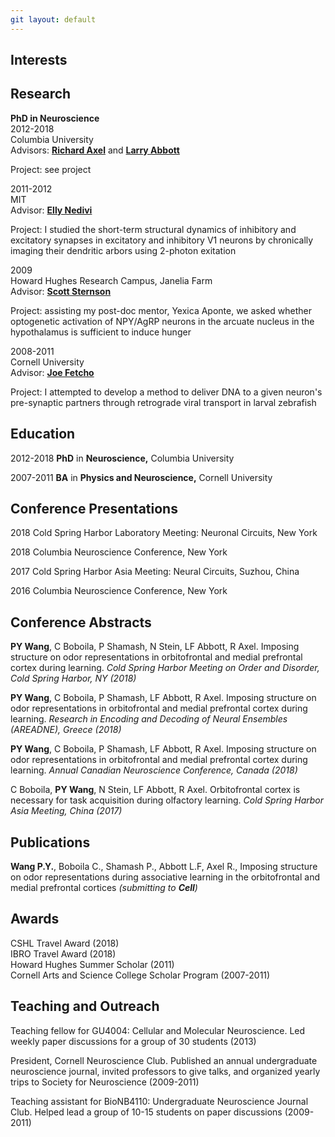 ```yaml
---
git layout: default
---
```

## Interests

## Research

__PhD in Neuroscience__<br/>
2012-2018<br/>
Columbia University<br/>
Advisors:
[**Richard Axel**](https://en.wikipedia.org/wiki/Richard_Axel) and
[**Larry Abbott**](https://en.wikipedia.org/wiki/Larry_Abbott)

Project: see project

2011-2012<br/>
MIT<br/>
Advisor: [**Elly Nedivi**](https://nedivilab.mit.edu/)

Project: I studied the short-term structural dynamics of inhibitory and excitatory synapses in excitatory and inhibitory V1 neurons by chronically imaging their dendritic arbors using 2-photon exitation

2009<br/>
Howard Hughes Research Campus, Janelia Farm<br/>
Advisor: [**Scott Sternson**](https://www.janelia.org/lab/sternson-lab)

Project: assisting my post-doc mentor, Yexica Aponte, we asked whether optogenetic activation of NPY/AgRP neurons in the arcuate nucleus in the hypothalamus is sufficient to induce hunger

2008-2011<br/>
Cornell University<br/>
Advisor: [**Joe Fetcho**](http://pages.nbb.cornell.edu/neurobio/Fetcho/)

Project: I attempted to develop a method to deliver DNA to a given neuron's pre-synaptic partners through retrograde viral transport in larval zebrafish

## Education

2012-2018   **PhD** in **Neuroscience,** Columbia University

2007-2011		**BA** in **Physics and Neuroscience,** Cornell University  

## Conference Presentations

2018 Cold Spring Harbor Laboratory Meeting: Neuronal Circuits, New York

2018 Columbia Neuroscience Conference, New York

2017 Cold Spring Harbor Asia Meeting: Neural Circuits, Suzhou, China

2016 Columbia Neuroscience Conference, New York

## Conference Abstracts

**PY Wang**, C Boboila, P Shamash, N Stein, LF Abbott, R Axel. Imposing structure on odor representations in orbitofrontal and medial prefrontal cortex during learning. *Cold Spring Harbor Meeting on Order and Disorder, Cold Spring Harbor, NY (2018)*

**PY Wang**, C Boboila, P Shamash, LF Abbott, R Axel. Imposing structure on odor representations in orbitofrontal and medial prefrontal cortex during learning. *Research in Encoding and Decoding of Neural Ensembles (AREADNE), Greece (2018)*

**PY Wang**, C Boboila, P Shamash, LF Abbott, R Axel. Imposing structure on odor representations in orbitofrontal and medial prefrontal cortex during learning. *Annual Canadian Neuroscience Conference, Canada (2018)*

C Boboila, **PY Wang**, N Stein, LF Abbott, R Axel. Orbitofrontal cortex is necessary for task acquisition during olfactory learning. *Cold Spring Harbor Asia Meeting, China (2017)*

## Publications

**Wang P.Y.**, Boboila C., Shamash P., Abbott L.F, Axel R., Imposing structure on odor representations during associative learning in the orbitofrontal and medial prefrontal cortices *(submitting to __Cell__)*

## Awards

CSHL Travel Award (2018) <br/>
IBRO Travel Award (2018) <br/>
Howard Hughes Summer Scholar (2011) <br/>
Cornell Arts and Science College Scholar Program (2007-2011)

## Teaching and Outreach

Teaching fellow for GU4004: Cellular and Molecular Neuroscience. Led weekly paper discussions for a group of 30 students (2013)

President, Cornell Neuroscience Club. Published an annual undergraduate neuroscience journal, invited professors to give talks, and organized yearly trips to Society for Neuroscience (2009-2011)

Teaching assistant for BioNB4110: Undergraduate Neuroscience Journal Club. Helped lead a group of 10-15 students on paper discussions (2009-2011)
